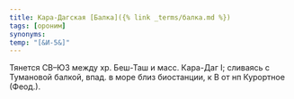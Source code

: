 ```yaml
---
title: Кара-Дагская [Балка]({% link _terms/балка.md %})
tags: [ороним]
synonyms:
temp: "[&И-5&]"
---
```


Тянется СВ–ЮЗ между хр. Беш-Таш и масс. Кара-Даг I; сливаясь с Тумановой балкой,
впад. в море близ биостанции, к В от нп Курортное (Феод.).

